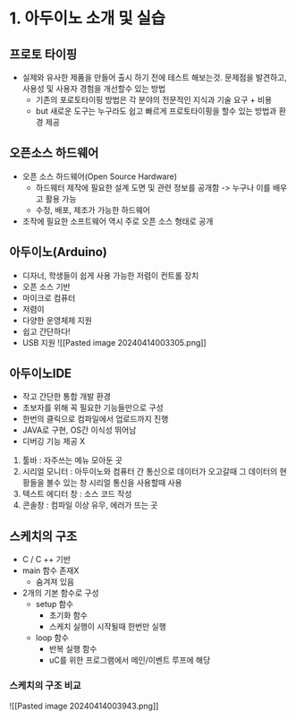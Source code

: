 # 1. 아두이노 소개 및 실습
## 프로토 타이핑
- 실제와 유사한 제품을 만들어 출시 하기 전에 테스트 해보는것.
  문제점을 발견하고, 사용성 및 사용자 경험을 개선할수 있는 방법
	- 기존의 포로토타이핑 방법은 각 분야의 전문적인 지식과 기술 요구 + 비용
	- but 새로운 도구는 누구라도 쉽고 빠르게 프로토타이핑을 할수 있는 방법과 환경 제공

## 오픈소스 하드웨어
- 오픈 소스 하드웨어(Open Source Hardware)
	- 하드웨터 제작에 필요한 설계 도면 및 관련 정보를 공개함 -> 누구나 이를 배우고 활용 가능
	- 수정, 배포, 제조가 가능한 하드웨어
- 조작에 필요한 소프트웨어 역시 주로 오픈 소스 형태로 공개

## 아두이노(Arduino)
- 디자너, 학생들이 쉽게 사용 가능한 저렴이 컨트롤 장치
- 오픈 소스 기반
- 마이크로 컴퓨터
- 저렴이
- 다양한 운영체제 지원
- 쉽고 간단하다!
- USB 지원
![[Pasted image 20240414003305.png]]

## 아두이노IDE
- 작고 간단한 통합 개발 환경
- 초보자를 위해 꼭 필요한 기능들만으로 구성
- 한번의 클릭으로 컴파일에서 업로드까지 진행
- JAVA로 구현, OS간 이식성 뛰어남
- 디버깅 기능 제공 X

1. 툴바 : 자주쓰는 메뉴 모아둔 곳
2. 시리얼 모니터 : 아두이노와 컴퓨터 간 통신으로 데이터가 오고갈때 그 데이터의 현황들을 볼수 있는 창
   시리얼 통신을 사용할때 사용
3. 텍스트 에디터 창 : 소스 코드 작성
4. 콘솔창 : 컴파일 이상 유무, 에러가 뜨는 곳

## 스케치의 구조
- C / C ++ 기반
- main 함수 존재X
	- 숨겨져 있음
- 2개의 기본 함수로 구성
	- setup 함수
		- 초기화 함수
		- 스케치 실행이 시작될때 한번만 실행
	- loop 함수
		- 반복 실행 함수
		- uC를 위한 프로그램에서 메인/이벤트 루프에 해당

### 스케치의 구조 비교
![[Pasted image 20240414003943.png]]
